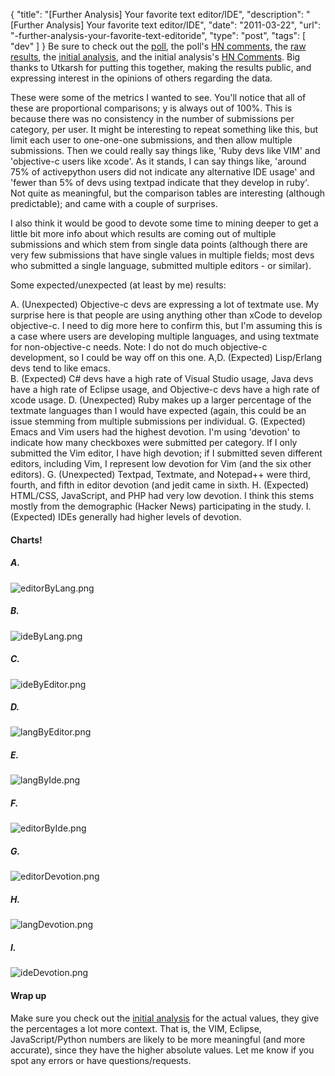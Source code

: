 {
  "title": "[Further Analysis] Your favorite text editor/IDE",
  "description": "[Further Analysis] Your favorite text editor/IDE",
  "date": "2011-03-22",
  "url": "-further-analysis-your-favorite-text-editoride",
  "type": "post",
  "tags": [
    "dev"
  ]
}
Be sure to check out the [poll](https://spreadsheets.google.com/viewform?formkey=dHhwMm9jS1l6RTh4Q3RBZU1GRWE1R0E6MQ), the poll's [HN comments](http://news.ycombinator.com/item?id=2348898), the [raw results](https://spreadsheets.google.com/ccc?key=0An4bm34gQOpddFY0NEZac1dxU3FOWWlqTThRQUEwVlE&hl=en#gid=0), the [initial analysis](http://utkarshsengar.com/2011/03/analysis-your-favourite-text-editoride/), and the initial analysis's [HN Comments](http://news.ycombinator.com/item?id=2353802).  Big thanks to Utkarsh for putting this together, making the results public, and expressing interest in the opinions of others regarding the data.  

These were some of the metrics I wanted to see.  You'll notice that all of these are proportional comparisons; y is always out of 100%.  This is because there was no consistency in the number of submissions per category, per user.  It might be interesting to repeat something like this, but limit each user to one-one-one submissions, and then allow multiple submissions.  Then we could really say things like, 'Ruby devs like VIM' and 'objective-c users like xcode'.  As it stands, I can say things like, 'around 75% of activepython users did not indicate any alternative IDE usage' and 'fewer than 5% of devs using textpad indicate that they develop in ruby'.  Not quite as meaningful, but the comparison tables are interesting (although predictable); and came with a couple of surprises.

I also think it would be good to devote some time to mining deeper to get a little bit more info about which results are coming out of multiple submissions and which stem from single data points (although there are very few submissions that have single values in multiple fields; most devs who submitted a single language, submitted multiple editors - or similar).

Some expected/unexpected (at least by me) results:  

A.  (Unexpected) Objective-c devs are expressing a lot of textmate use.  My surprise here is that people are using anything other than xCode to develop objective-c.  I need to dig more here to confirm this, but I'm assuming this is a case where users are developing multiple languages, and using textmate for non-objective-c needs.  Note:  I do not do much objective-c development, so I could be way off on this one.
A,D.  (Expected) Lisp/Erlang devs tend to like emacs.  
B.  (Expected) C# devs have a high rate of Visual Studio usage,  Java devs have a high rate of Eclipse usage, and Objective-c devs have a high rate of xcode usage.
D.  (Unexpected) Ruby makes up a larger percentage of the textmate languages than I would have expected (again, this could be an issue stemming from multiple submissions per individual.
G.  (Expected) Emacs and Vim users had the highest devotion.  I'm using 'devotion' to indicate how many checkboxes were submitted per category.  If I only submitted the Vim editor, I have high devotion; if I submitted seven different editors, including Vim, I represent low devotion for Vim (and the six other editors).
G.  (Unexpected) Textpad, Textmate, and Notepad++ were third, fourth, and fifth in editor devotion (and jedit came in sixth.
H.  (Expected) HTML/CSS, JavaScript, and PHP had very low devotion.  I think this stems mostly from the demographic (Hacker News) participating in the study.
I.  (Expected) IDEs generally had higher levels of devotion.  

#### Charts!

##### A.

![editorByLang.png](/static/files/devSurvey/editorByLang.png)

##### B.

![ideByLang.png](/static/files/devSurvey/ideByLang.png)

##### C.

![ideByEditor.png](/static/files/devSurvey/ideByEditor.png)

##### D.

![langByEditor.png](/static/files/devSurvey/langByEditor.png)

##### E.

![langByIde.png](/static/files/devSurvey/langByIde.png)

##### F.

![editorByIde.png](/static/files/devSurvey/editorByIde.png)

##### G.

![editorDevotion.png](/static/files/devSurvey/editorDevotion.png)

##### H.

![langDevotion.png](/static/files/devSurvey/langDevotion.png)

##### I.

![ideDevotion.png](/static/files/devSurvey/ideDevotion.png)

#### Wrap up

Make sure you check out the [initial analysis](http://utkarshsengar.com/2011/03/analysis-your-favourite-text-editoride/) for the actual values, they give the percentages a lot more context.  That is, the VIM, Eclipse, JavaScript/Python numbers are likely to be more meaningful (and more accurate), since they have the higher absolute values.  Let me know if you spot any errors or have questions/requests.  
